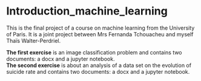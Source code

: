 # Introduction_machine_learning
This is the final project of a course on machine learning from the University of Paris. 
It is a joint project between Mrs Fernanda Tchouacheu and myself Thaïs Walter-Perdriel.  

__The first exercise__ is an image classification problem and contains two documents: a docx and a jupyter notebook.  
__The second exercise__ is about an analysis of a data set on the evolution of suicide rate and contains two documents: a docx and a jupyter notebook. 
